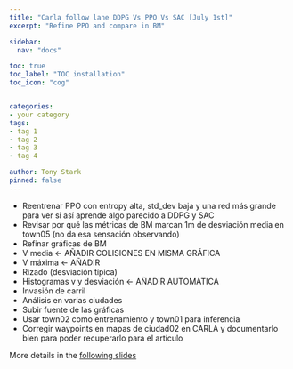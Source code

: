 ```yaml
---
title: "Carla follow lane DDPG Vs PPO Vs SAC [July 1st]"
excerpt: "Refine PPO and compare in BM"

sidebar:
  nav: "docs"

toc: true
toc_label: "TOC installation"
toc_icon: "cog"


categories:
- your category
tags:
- tag 1
- tag 2
- tag 3
- tag 4

author: Tony Stark
pinned: false
---
```


- Reentrenar PPO con entropy alta, std_dev baja y una red más grande para ver si así aprende algo parecido a DDPG y SAC
- Revisar por qué las métricas de BM marcan 1m de desviación media en town05 (no da esa sensación observando)
- Refinar gráficas de BM
- V media ← AÑADIR COLISIONES EN MISMA GRÁFICA
- V máxima ← AÑADIR
- Rizado (desviación típica)
- Histogramas v y desviación ← AÑADIR AUTOMÁTICA
- Invasión de carril
- Análisis en varias ciudades
- Subir fuente de las gráficas
- Usar town02 como entrenamiento y town01 para inferencia
- Corregir waypoints en mapas de ciudad02 en CARLA y documentarlo bien para poder recuperarlo para el artículo


More details in the [following slides](https://docs.google.com/presentation/d/1oWUP08XqX5Kit1zVz597sYLAW1FuFX-UyJQlLTNKOkY/edit?slide=id.g347779b8fc6_0_0#slide=id.g347779b8fc6_0_0)